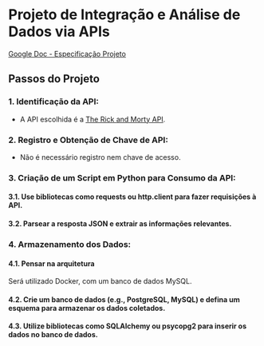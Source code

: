 # Projeto de Integração e Análise de Dados via APIs
[Google Doc - Especificação Projeto](https://docs.google.com/document/d/1Fu7r5mdrJviT-hscJGceymrAurbUMXmrRVvXWJY-gAM/edit?usp=sharing)

## Passos do Projeto
### 1. Identificação da API:
- A API escolhida é a [The Rick and Morty API](https://rickandmortyapi.com/).

### 2. Registro e Obtenção de Chave de API:
- Não é necessário registro nem chave de acesso.

### 3. Criação de um Script em Python para Consumo da API:
#### 3.1. Use bibliotecas como requests ou http.client para fazer requisições à API.
#### 3.2. Parsear a resposta JSON e extrair as informações relevantes.

### 4. Armazenamento dos Dados:
#### 4.1. Pensar na arquitetura
Será utilizado Docker, com um banco de dados MySQL.

#### 4.2. Crie um banco de dados (e.g., PostgreSQL, MySQL) e defina um esquema para armazenar os dados coletados.

#### 4.3. Utilize bibliotecas como SQLAlchemy ou psycopg2 para inserir os dados no banco de dados.